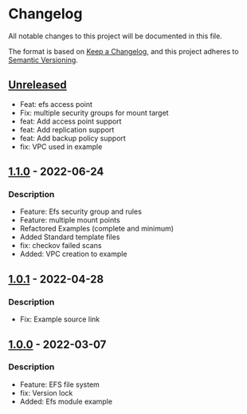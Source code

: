 # Changelog
All notable changes to this project will be documented in this file.

The format is based on [Keep a Changelog](https://keepachangelog.com/en/1.0.0/),
and this project adheres to [Semantic Versioning](https://semver.org/spec/v2.0.0.html).

## [Unreleased]
- Feat: efs access point
- Fix: multiple security groups for mount target
- feat: Add access point support
- feat: Add replication support
- feat: Add backup policy support
- fix: VPC used in example

## [1.1.0] - 2022-06-24
### Description
- Feature: Efs security group and rules
- Feature: multiple mount points
- Refactored Examples (complete and minimum)
- Added Standard template files
- fix: checkov failed scans
- Added: VPC creation to example

## [1.0.1] - 2022-04-28
### Description
- Fix: Example source link

## [1.0.0] - 2022-03-07
### Description
- Feature: EFS file system
- fix: Version lock
- Added: Efs module example

[Unreleased]: https://github.com/boldlink/terraform-aws-efs/compare/1.1.0...HEAD

[1.1.0]: https://github.com/boldlink/terraform-aws-efs/releases/tag/1.1.0

[1.0.1]: https://github.com/boldlink/terraform-aws-efs/releases/tag/1.0.1

[1.0.0]: https://github.com/boldlink/terraform-aws-efs/releases/tag/1.0.0
